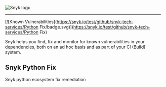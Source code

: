 ![Snyk logo](https://snyk.io/style/asset/logo/snyk-print.svg)

***

[![Known Vulnerabilities](https://snyk.io/test/github/snyk-tech-services/Python Fix/badge.svg)](https://snyk.io/test/github/snyk-tech-services/Python Fix)

Snyk helps you find, fix and monitor for known vulnerabilities in your dependencies, both on an ad hoc basis and as part of your CI (Build) system.

## Snyk Python Fix
Snyk python ecosystem fix remediation
